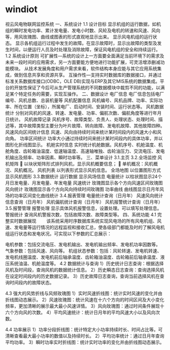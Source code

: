 # windiot
视云风电物联网监控系统
一、系统设计
1.1 设计目标
显示机组的运行数据，如机组的瞬时发电功率、累计发电量、发电小时数、风轮及电机的转速和风速、风向等，用风玫瑰图、曲线或图表的形式直观地显示出来。
显示风电机组的运行状态。
显示各机组运行过程中发生的故障。在显示故障时，显示出故障的类型及发生时间，以便运行人员及时处理及消除故障，保证风电机组的安全和持续运行。
1.2 系统设计原则
可扩展性—系统的设计上一方面要全面满足当前环境下的需求及未来一段时间的应用需求，另一方面要能方便地进行功能扩展，可灵活增添删减功能模块。
从技术发展角度和用户需求来看，软件结构本身应能与其它应用系统集成，做到信息共享和资源共享。
互操作性—支持实时数据库的数据接口，并通过标准关系数据库接口(ODBC，OLE DB)实现与ERP及其它MIS系统的数据集成。平台的开放性保证了今后可从生产管理系统的不同数据模块中裁剪不同的功能，以满足某个特定任务的需要，实现互操作。
二、数据设计
电厂信息 电厂信息包括电厂编号、风机总数、总装机量等
风机配置信息 风机编号、风机品牌、功率、实际功率、所在位置（坐标），所属电厂、启动时间、安装时间、运行状态等。
风机数据统计 分别对风机的风速、转速、发电量、功率、偏航次数、偏航角度等进行年月日统计。
风机故障记录 风机序号、故障类型、负责人、处理状态、处理时间、描述等，其中故障类型主要分为叶片故障、转向故障、发电机故障、其他故障四种。
风速风向区间统计信息 风速、风向由持续时间来统计某时间段内的风速大小和风向角。
功率区间统计 功率大小通过持续时间来统计某时间段内的具体功率，并以图形化折线图显示。
机舱实时信息 实时统计机舱数据。风机序号、机舱温度、机舱角度、齿轮箱油温度、低速轴温度、高速轴唯独、齿轮油压力、交流电压、发电机输出及频率、功率因素、瞬时功率等。
三、菜单设计
3.1.主页
3.2.全场监控
风机矩阵 	以块状矩阵形式排列风机，显示风机概要信息； 	单机概况：风机概况、风机概况。
风机列表 以列表形式显示风机信息。
全场地图 以位置图形方式显示风机图形
3.3.数据统计
运行数据 显示风场信息
电量统计 以柱状图显示24个月日发电量、月发电量、年发电量
风速统计 玫瑰图显示各个方向风速区间玫瑰图
风向统计 玫瑰图显示各个方向风向持续时间玫瑰图
功率曲线 曲线图显示日月年风场的功率区间变化曲线统计
3.4.报表管理
电量统计查询（日月年）
风速风向统计信息查询（日月年）
风机偏航统计查询（日月年）
风机报警统计查询（日月年）
3.5.报警管理
报警处理 显示具体风机报警信息，设置处理。可以填写处理信息。
警报统计 查询风机警报次数，包括故障次数、故障类型等。
四、系统功能
4.1 完整实时数据展现
    该系统采用时序数据库系统实现风电场的所有风电机组、风速、发电量等运行情况的远程监视和接收汇总，使各级部门都能及时的了解风电机组运行状态和发电状况。可实现以下参数的汇总展示：

电机参数：包括交流电压、发电机输出、发电机输出频率、发电机功率因数等。
气象参数：包括风速、风向等。
机组状态参数：包括：风轮转速、发电机转速、发电机线圈温度、发电机前后轴承温度、齿轮箱油温度、齿轮箱前后轴承温度、液压系统油温、机舱温度等。
4.2 数据统计与查询
1）历史统计日志查询：根据选择风机及时间段，查询风机的数据统计信息。 2）历史瞬态日志查询：查询选择风机在设定时间段内的历史数据记录。 3）历史故障日志查询，查询当前选择风机在查询时间段内的故障状态。

4.3 强大的风势折线与风频玫瑰图
1）实时风速折线图：统计实时风速的变化并由折线图动态展示。 2）风速玫瑰图：统计风速在十六个方向的时间区间及大小变化频率，更加清晰的展示最大最小风速详情。 3）风向玫瑰图：通过时间条件展现十六个方向风的次数。 4）平均风速统计：统计日月年的平均风速大小以及风向次数。

4.4 功率展示
1）功率分段折线图：统计特定大小功率持续时长、时间占比等。可清晰查看最大最小功率的数值以及持续时长。 2）平均功率统计：通过日月年查询平均功率。 3）瞬时功率实时折线图：统计实时功率的变化并由折线图动态展示。

